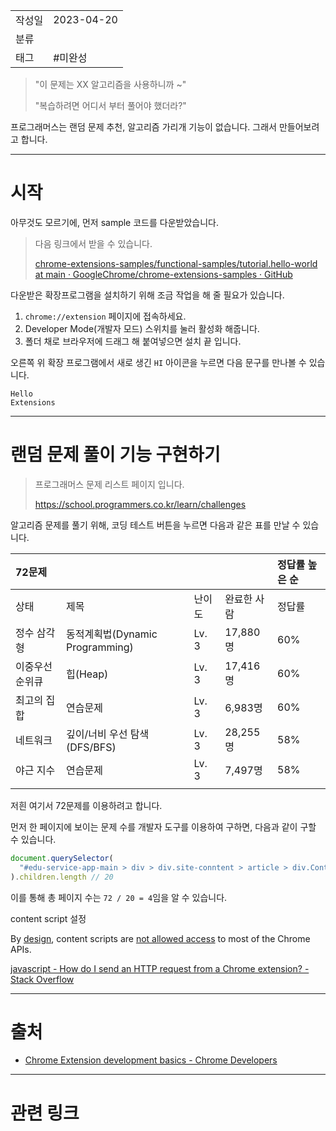 |                 |                         |
|:----------------|:------------------------|
|   작성일           |   2023-04-20   |
|     분류          |                         |
| 태그              |     #미완성                     |  


>"이 문제는 XX 알고리즘을 사용하니까 ~"
>
>"복습하려면 어디서 부터 풀어야 했더라?"

프로그래머스는 랜덤 문제 추천, 알고리즘 가리개 기능이 없습니다. 그래서 만들어보려고 합니다.

---
# 시작

아무것도 모르기에, 먼저 sample 코드를 다운받았습니다.

>다음 링크에서 받을 수 있습니다.
>
> [chrome-extensions-samples/functional-samples/tutorial.hello-world at main · GoogleChrome/chrome-extensions-samples · GitHub](https://github.com/GoogleChrome/chrome-extensions-samples/tree/main/functional-samples/tutorial.hello-world)


다운받은 확장프로그램을 설치하기 위해 조금 작업을 해 줄 필요가 있습니다.

1. `chrome://extension` 페이지에 접속하세요.
2. Developer Mode(개발자 모드) 스위치를 눌러 활성화 해줍니다.
3. 폴더 채로 브라우저에 드래그 해 붙여넣으면 설치 끝 입니다.

오른쪽 위 확장 프로그램에서 새로 생긴 `HI` 아이콘을 누르면  다음 문구를 만나볼 수 있습니다.

```
Hello
Extensions
```


---
# 랜덤 문제 풀이 기능 구현하기

> 프로그래머스 문제 리스트 페이지 입니다.
> 
> https://school.programmers.co.kr/learn/challenges

알고리즘 문제를 풀기 위해, 코딩 테스트 버튼을 누르면 다음과 같은 표를 만날 수 있습니다.

|       72문제  |                                |                                    |             |  정답률 높은 순  |
|:------------|:-------------------------------|:-----------------------------------|:------------|:-----------|
|   상태        |   제목                           |   난이도                              |   완료한 사람    |   정답률      |
|   정수 삼각형    |   동적계획법(Dynamic Programming)   |   Lv. 3                            |   17,880명   |      60%   |
|   이중우선순위큐   |   힙(Heap)                      |   Lv. 3                            |   17,416명   |      60%   |
|   최고의 집합    |   연습문제                         |   Lv. 3                            |    6,983명   |      60%   |
|   네트워크      |   깊이/너비 우선 탐색(DFS/BFS)         |   Lv. 3                            |   28,255명   |      58%   |
|   야근 지수     |   연습문제                         |   Lv. 3                            |    7,497명   |      58%   |
|             |                                | |             |            |  

저흰 여기서 72문제를 이용하려고 합니다.

먼저 한 페이지에 보이는 문제 수를 개발자 도구를 이용하여 구하면, 다음과 같이 구할 수 있습니다.

```javascript
document.querySelector(
  "#edu-service-app-main > div > div.site-conntent > article > div.Containerstyle__Container-sc-1bhq4ak-0.Challengesstyle__Container-sc-ii8ave-1.SdSJo.daPygB > div > div.ChallengesTablestyle__ChallengesTableWrap-sc-wt0ety-1.keCNlH > div > table > tbody" 
).children.length // 20
```

이를 통해 총 페이지 수는 `72 / 20 = 4`임을 알 수 있습니다. 

content script 설정

By [design](https://developer.chrome.com/extensions/overview#arch), content scripts are [not allowed access](https://developer.chrome.com/extensions/content_scripts) to most of the Chrome APIs.

[javascript - How do I send an HTTP request from a Chrome extension? - Stack Overflow](https://stackoverflow.com/questions/25107774/how-do-i-send-an-http-request-from-a-chrome-extension)


---
# 출처

- [Chrome Extension development basics - Chrome Developers](https://developer.chrome.com/docs/extensions/mv3/getstarted/development-basics/)

---
# 관련 링크